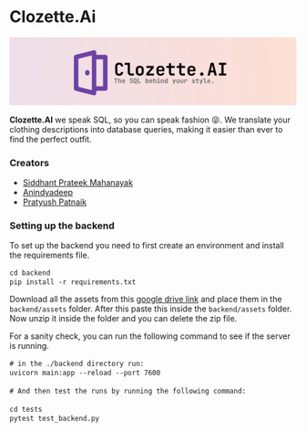 # Clozette.Ai

![](./assets/banner.png)

**Clozette.AI** we speak SQL, so you can speak fashion 😝. We translate your clothing descriptions into database queries, making it easier than ever to find the perfect outfit.

### Creators

- [Siddhant Prateek Mahanayak](https://github.com/siddhantprateek)
- [Anindyadeep](https://github.com/Anindyadeep)
- [Pratyush Patnaik](https://github.com/Pratyush-exe)


### Setting up the backend

To set up the backend you need to first create an environment
and install the requirements file. 

```
cd backend
pip install -r requirements.txt
```

Download all the assets from this [google drive link](https://drive.google.com/file/d/1OW_y8LNPishXXNOetkHR3ATC6rCm8R1u/view?usp=sharing) and place them in the `backend/assets` folder. After this paste this inside the `backend/assets` folder. Now unzip it inside the folder and you can delete the zip file.



For a sanity check, you can run the following command to see if the server is running.

```
# in the ./backend directory run:
uvicorn main:app --reload --port 7600

# And then test the runs by running the following command:

cd tests
pytest test_backend.py
```
